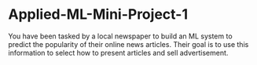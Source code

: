 # Applied-ML-Mini-Project-1
You have been tasked by a local newspaper to build an ML system to predict the popularity of their online news articles. Their goal is to use this information to select how to present articles and sell advertisement.
